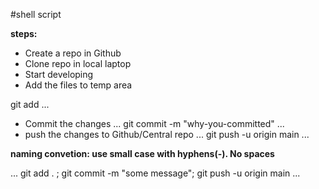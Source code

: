 #shell script

**steps:**
* Create a repo in Github 
* Clone repo in local laptop 
* Start developing 
* Add the files to temp area 

git add <file-name>
...
* Commit the changes 
...
git commit -m "why-you-committed"
...
* push the changes to Github/Central repo 
...
git push -u origin main 
...

**naming convetion: use small case with hyphens(-). No spaces** 

...
git add . ; git commit -m "some message"; git push -u origin main
...
